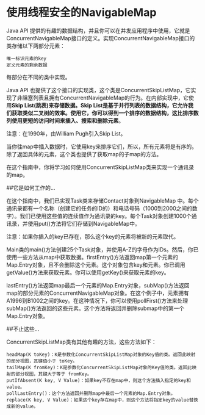 使用线程安全的NavigableMap
===

Java API 提供的有趣的数据结构，并且你可以在并发应用程序中使用，它就是ConcurrentNavigableMap接口的定义。实现ConcurrentNavigableMap接口的类存储以下两部分元素：

    唯一标识元素的key
    定义元素的剩余数据

每部分在不同的类中实现。

Java API 也提供了这个接口的实现类，这个类是ConcurrentSkipListMap，它实现了非阻塞列表且拥有ConcurrentNavigableMap的行为。在内部实现中，它使用**Skip List(跳表)**来存储数据。Skip List是基于并行列表的数据结构，它允许我们获取类似二叉树的效率。使用它，你可以得到一个**排序的数据结构，这比排序数列使用更短的访问时间来插入、搜索和删除元素**。

注意：在1990年，由William Pugh引入Skip List。

当你往map中插入数据时，它使用key来排序它们，所以，所有元素将是有序的。除了返回具体的元素，这个类也提供了获取map的子map的方法。

在这个指南中，你将学习如何使用ConcurrentSkipListMap类来实现一个通讯录的map。

##它是如何工作的...

在这个指南中，我们已实现Task类来存储Contact对象到NavigableMap 中。每个通讯录都有一个名称（创建它的任务的ID的）和电话号码（1000到2000之间的数字）。我们已使用这些值的连续值作为通讯录的key。每个Task对象创建1000个通讯录，并使用put()方法将它们存储到NavigableMap中。

注意：如果你插入的key已存在，那么这个key的元素将被新的元素取代。

Main类的main()方法创建25个Task对象，并使用A-Z的字母作为IDs。然后，你已使用一些方法从map中获取数据。firstEntry()方法返回map第一个元素的Map.Entry对象，且不会删除这个元素。这个对象包含key和元素。你已调用getValue()方法来获取元素。你可以使用getKey()来获取元素的key。

lastEntry()方法返回map最后一个元素的Map.Entry对象，subMap()方法返回map的部分元素的ConcurrentNavigableMap对象。在这个例子中，元素拥有A1996到B1002之间的key。在这种情况下，你可以使用pollFirst()方法来处理subMap()方法返回的这些元素。这个方法将返回并删除submap中的第一个Map.Entry对象。


##不止这些...

ConcurrentSkipListMap类有其他有趣的方法，这些方法如下：

    headMap(K toKey)：K是参数化ConcurrentSkipListMap对象的Key值的类。返回此映射的部分视图，其键值小于 toKey。
    tailMap(K fromKey)：K是参数化ConcurrentSkipListMap对象的Key值的类。返回此映射的部分视图，其键大于等于 fromKey。
    putIfAbsent(K key, V Value)：如果key不存在map中，则这个方法插入指定的key和value。
    pollLastEntry()：这个方法返回并删除map中最后一个元素的Map.Entry对象。
    replace(K key, V Value)：如果这个key存在map中，则这个方法将指定key的value替换成新的value。
